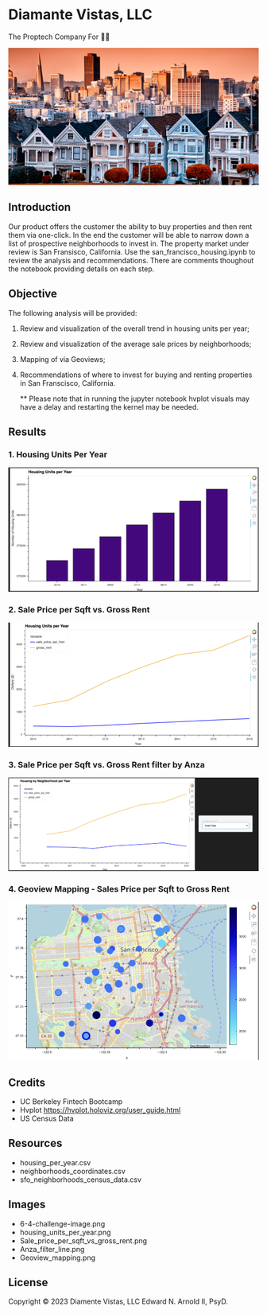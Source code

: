 # Diamante Vistas, LLC
The Proptech Company For 🫵🏼

![Image of San Francisco Homes](Images/6-4-challenge-image.png)

## Introduction
Our product offers the customer the ability to buy properties and then rent them via one-click. In the end the customer will be able to narrow down a list of prospective neighborhoods to invest in. The property market under review is San Fransisco, California. Use the san_francisco_housing.ipynb to review the analysis and recommendations. There are comments thoughout the notebook providing details on each step.

## Objective
The following analysis will be provided:
  1. Review and visualization of the overall trend in housing units per year;
  2. Review and visualization of the average sale prices by neighborhoods;
  3. Mapping of via Geoviews;
  4. Recommendations of where to invest for buying and renting properties in San Franscisco, California.

      ** Please note that in running the jupyter notebook hvplot visuals may have a delay and restarting the kernel may be needed.
## Results

### 1. Housing Units Per Year
![1. Housing Units Per Year](Images/housing_units_per_year.png)
### 2. Sale Price per Sqft vs. Gross Rent
![2. Sale Price per Sqft vs. Gross Rent](Images/Sale_price_per_sqft_vs_gross_rent.png)
### 3. Sale Price per Sqft vs. Gross Rent filter by Anza
![3. Sale Price per Sqft vs. Gross Rent filter by Anza](Images/Anza_filter_line.png)
### 4. Geoview Mapping - Sales Price per Sqft to Gross Rent
![4. Geoview Mapping - Sales Price per Sqft to Gross Rent](Images/Geoview_mapping.png)

## Credits
 - UC Berkeley Fintech Bootcamp
 - Hvplot https://hvplot.holoviz.org/user_guide.html
 - US Census Data 

## Resources
- housing_per_year.csv
- neighborhoods_coordinates.csv
- sfo_neighborhoods_census_data.csv

## Images
- 6-4-challenge-image.png
- housing_units_per_year.png
- Sale_price_per_sqft_vs_gross_rent.png
- Anza_filter_line.png
- Geoview_mapping.png
  
## License
Copyright © 2023 Diamente Vistas, LLC
Edward N. Arnold II, PsyD.
